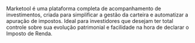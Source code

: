 Marketool é uma plataforma completa de acompanhamento de investimentos, criada para simplificar a gestão da carteira e automatizar a apuração de impostos. Ideal para investidores que desejam ter total controle sobre sua evolução patrimonial e facilidade na hora de declarar o Imposto de Renda.

